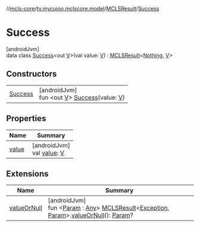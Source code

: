 //[mcls-core](../../../../index.md)/[tv.mycujoo.mclscore.model](../../index.md)/[MCLSResult](../index.md)/[Success](index.md)

# Success

[androidJvm]\
data class [Success](index.md)&lt;out [V](index.md)&gt;(val value: [V](index.md)) : [MCLSResult](../index.md)&lt;[Nothing](https://kotlinlang.org/api/latest/jvm/stdlib/kotlin/-nothing/index.html), [V](index.md)&gt;

## Constructors

| | |
|---|---|
| [Success](-success.md) | [androidJvm]<br>fun &lt;out [V](index.md)&gt; [Success](-success.md)(value: [V](index.md)) |

## Properties

| Name | Summary |
|---|---|
| [value](value.md) | [androidJvm]<br>val [value](value.md): [V](index.md) |

## Extensions

| Name | Summary |
|---|---|
| [valueOrNull](../../../tv.mycujoo.mclscore.helper/value-or-null.md) | [androidJvm]<br>fun &lt;[Param](../../../tv.mycujoo.mclscore.helper/value-or-null.md) : [Any](https://kotlinlang.org/api/latest/jvm/stdlib/kotlin/-any/index.html)&gt; [MCLSResult](../index.md)&lt;[Exception](https://kotlinlang.org/api/latest/jvm/stdlib/kotlin/-exception/index.html), [Param](../../../tv.mycujoo.mclscore.helper/value-or-null.md)&gt;.[valueOrNull](../../../tv.mycujoo.mclscore.helper/value-or-null.md)(): [Param](../../../tv.mycujoo.mclscore.helper/value-or-null.md)? |

